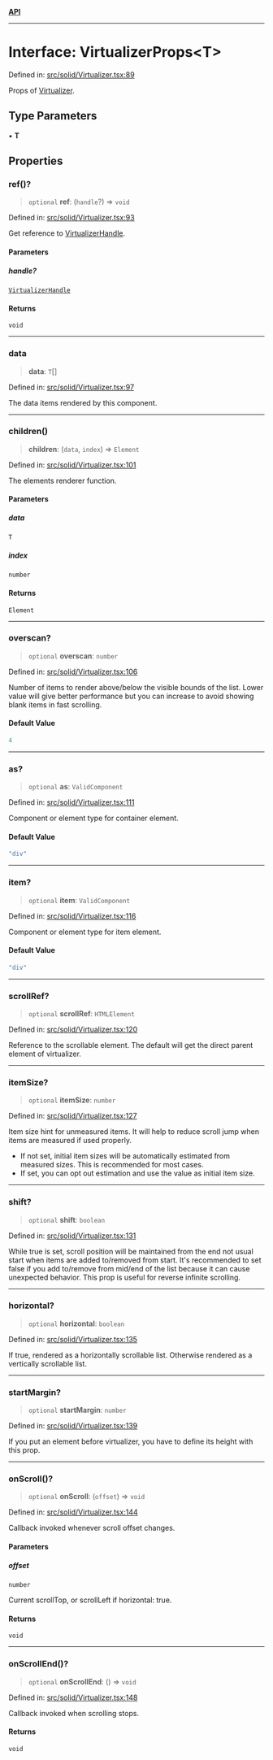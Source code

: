 [**API**](../../API.md)

***

# Interface: VirtualizerProps\<T\>

Defined in: [src/solid/Virtualizer.tsx:89](https://github.com/inokawa/virtua/blob/469498bf9b9213391999278aeb12adba7b00fff9/src/solid/Virtualizer.tsx#L89)

Props of [Virtualizer](../functions/Virtualizer.md).

## Type Parameters

• **T**

## Properties

### ref()?

> `optional` **ref**: (`handle`?) => `void`

Defined in: [src/solid/Virtualizer.tsx:93](https://github.com/inokawa/virtua/blob/469498bf9b9213391999278aeb12adba7b00fff9/src/solid/Virtualizer.tsx#L93)

Get reference to [VirtualizerHandle](VirtualizerHandle.md).

#### Parameters

##### handle?

[`VirtualizerHandle`](VirtualizerHandle.md)

#### Returns

`void`

***

### data

> **data**: `T`[]

Defined in: [src/solid/Virtualizer.tsx:97](https://github.com/inokawa/virtua/blob/469498bf9b9213391999278aeb12adba7b00fff9/src/solid/Virtualizer.tsx#L97)

The data items rendered by this component.

***

### children()

> **children**: (`data`, `index`) => `Element`

Defined in: [src/solid/Virtualizer.tsx:101](https://github.com/inokawa/virtua/blob/469498bf9b9213391999278aeb12adba7b00fff9/src/solid/Virtualizer.tsx#L101)

The elements renderer function.

#### Parameters

##### data

`T`

##### index

`number`

#### Returns

`Element`

***

### overscan?

> `optional` **overscan**: `number`

Defined in: [src/solid/Virtualizer.tsx:106](https://github.com/inokawa/virtua/blob/469498bf9b9213391999278aeb12adba7b00fff9/src/solid/Virtualizer.tsx#L106)

Number of items to render above/below the visible bounds of the list. Lower value will give better performance but you can increase to avoid showing blank items in fast scrolling.

#### Default Value

```ts
4
```

***

### as?

> `optional` **as**: `ValidComponent`

Defined in: [src/solid/Virtualizer.tsx:111](https://github.com/inokawa/virtua/blob/469498bf9b9213391999278aeb12adba7b00fff9/src/solid/Virtualizer.tsx#L111)

Component or element type for container element.

#### Default Value

```ts
"div"
```

***

### item?

> `optional` **item**: `ValidComponent`

Defined in: [src/solid/Virtualizer.tsx:116](https://github.com/inokawa/virtua/blob/469498bf9b9213391999278aeb12adba7b00fff9/src/solid/Virtualizer.tsx#L116)

Component or element type for item element.

#### Default Value

```ts
"div"
```

***

### scrollRef?

> `optional` **scrollRef**: `HTMLElement`

Defined in: [src/solid/Virtualizer.tsx:120](https://github.com/inokawa/virtua/blob/469498bf9b9213391999278aeb12adba7b00fff9/src/solid/Virtualizer.tsx#L120)

Reference to the scrollable element. The default will get the direct parent element of virtualizer.

***

### itemSize?

> `optional` **itemSize**: `number`

Defined in: [src/solid/Virtualizer.tsx:127](https://github.com/inokawa/virtua/blob/469498bf9b9213391999278aeb12adba7b00fff9/src/solid/Virtualizer.tsx#L127)

Item size hint for unmeasured items. It will help to reduce scroll jump when items are measured if used properly.

- If not set, initial item sizes will be automatically estimated from measured sizes. This is recommended for most cases.
- If set, you can opt out estimation and use the value as initial item size.

***

### shift?

> `optional` **shift**: `boolean`

Defined in: [src/solid/Virtualizer.tsx:131](https://github.com/inokawa/virtua/blob/469498bf9b9213391999278aeb12adba7b00fff9/src/solid/Virtualizer.tsx#L131)

While true is set, scroll position will be maintained from the end not usual start when items are added to/removed from start. It's recommended to set false if you add to/remove from mid/end of the list because it can cause unexpected behavior. This prop is useful for reverse infinite scrolling.

***

### horizontal?

> `optional` **horizontal**: `boolean`

Defined in: [src/solid/Virtualizer.tsx:135](https://github.com/inokawa/virtua/blob/469498bf9b9213391999278aeb12adba7b00fff9/src/solid/Virtualizer.tsx#L135)

If true, rendered as a horizontally scrollable list. Otherwise rendered as a vertically scrollable list.

***

### startMargin?

> `optional` **startMargin**: `number`

Defined in: [src/solid/Virtualizer.tsx:139](https://github.com/inokawa/virtua/blob/469498bf9b9213391999278aeb12adba7b00fff9/src/solid/Virtualizer.tsx#L139)

If you put an element before virtualizer, you have to define its height with this prop.

***

### onScroll()?

> `optional` **onScroll**: (`offset`) => `void`

Defined in: [src/solid/Virtualizer.tsx:144](https://github.com/inokawa/virtua/blob/469498bf9b9213391999278aeb12adba7b00fff9/src/solid/Virtualizer.tsx#L144)

Callback invoked whenever scroll offset changes.

#### Parameters

##### offset

`number`

Current scrollTop, or scrollLeft if horizontal: true.

#### Returns

`void`

***

### onScrollEnd()?

> `optional` **onScrollEnd**: () => `void`

Defined in: [src/solid/Virtualizer.tsx:148](https://github.com/inokawa/virtua/blob/469498bf9b9213391999278aeb12adba7b00fff9/src/solid/Virtualizer.tsx#L148)

Callback invoked when scrolling stops.

#### Returns

`void`
